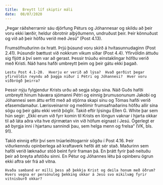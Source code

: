 ```yaml
---
title:  Breytt líf skiptir máli
date:  08/07/2020
---
```


„Þegar ráðsherrarnir sáu djörfung Péturs og Jóhannesar og skildu að þeir voru ekki lærðir, heldur óbrotnir alþýðumenn, undruðust þeir.  Þeir könnuðust og við að þeir höfðu verið með Jesú“ (Post 4.13).

Frumsöfnuðurinn óx hratt.  Þrjú þúsund voru skírð á hvítasunnudaginn (Post 2.41).  Þúsundir bættust við nokkrum vikum síðar (Post 4.4).  Yfirvöldin áttuðu sig fljótt á því sem var að gerast.  Þessir trúuðu einstaklingar höfðu verið með Kristi.  Náð hans hafði umbreytt þeim og þeir gátu ekki þagað.

`Lestu Post 4.1-20.  Hverju er verið að lýsa?  Hvað gerðist þegar yfirvöldin reyndu að þagga niður í Pétri og Jóhannesi?  Hver voru viðbrögð þeirra?`

Þessir nýju fylgjendur Krists urðu að segja sögu sína.  Náð Guðs hafði umbreytt hinum háværa sjómanni Pétri og einnig þrumusonunum Jakobi og Jóhannesi sem áttu erfitt með að stjórna skapi sínu og Tómas hafði verið efasemdamaður.  Lærisveinarnir og meðlimir frumsafnaðarins höfðu allir sína sögu og þeir gátu ekki verið þöglir.  Takið eftir lýsingu Ellen G. White þar sem hún segir: „Ekki erum við fyrr komin til Krists en löngun vaknar í hjarta okkar til að láta aðra vita hve dýrmætan vin við höfum eignast í Jesú.  Ógerlegt er að byrgja inni í hjartanu sannindi þau, sem helga menn og frelsa“ (VK, bls. 91).

Takið einnig eftir því sem trúarleiðtogarnir sögðu í Post 4.16.  Þeir viðurkenndu opinberlega að kraftaverk hefði átt sér stað.  Maðurinn sem hafði verið læknaður stóð beint fyrir framan þá.  En þrátt fyrir það neituðu þeir að breyta afstöðu sinni.  En Pétur og Jóhannes létu þá opinberu ögrun ekki aftra sér frá að vitna.

`Hvaða samband er milli þess að þekkja Krist og deila honum með öðrum?  Hvers vegna er persónuleg þekking okkar á Jesú svo mikilvæg fyrir vitnisburð okkar?`